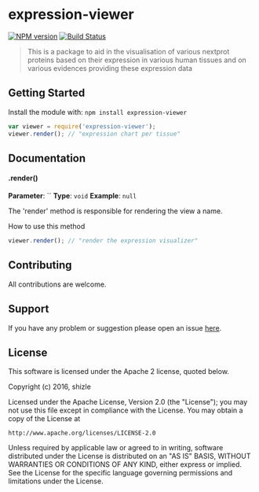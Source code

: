 # expression-viewer

[![NPM version](http://img.shields.io/npm/v/expression-viewer.svg)](https://www.npmjs.org/package/expression-viewer) 
[![Build Status](https://secure.travis-ci.org/gastonnche/expression-viewer.png?branch=master)](http://travis-ci.org/gastonnche/expression-viewer) 

> This is a package to aid in the visualisation of various nextprot proteins based on their expression in various human tissues and on various evidences providing these expression data

## Getting Started
Install the module with: `npm install expression-viewer`

```javascript
var viewer = require('expression-viewer');
viewer.render(); // "expression chart per tissue"
```

## Documentation

#### .render()

**Parameter**: ``
**Type**: `void`
**Example**: `null`

The 'render' method is responsible for rendering the view a name.

How to use this method

```javascript
viewer.render(); // "render the expression visualizer"
```

## Contributing

All contributions are welcome.

## Support

If you have any problem or suggestion please open an issue [here](https://github.com/gastonnche/expression-viewer/issues).

## License 
This software is licensed under the Apache 2 license, quoted below.

Copyright (c) 2016, shizle

Licensed under the Apache License, Version 2.0 (the "License"); you may not
use this file except in compliance with the License. You may obtain a copy of
the License at

    http://www.apache.org/licenses/LICENSE-2.0

Unless required by applicable law or agreed to in writing, software
distributed under the License is distributed on an "AS IS" BASIS, WITHOUT
WARRANTIES OR CONDITIONS OF ANY KIND, either express or implied. See the
License for the specific language governing permissions and limitations under
the License.

